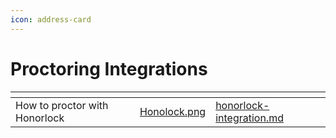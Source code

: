 ```yaml
---
icon: address-card
---
```


# Proctoring Integrations



<table data-view="cards"><thead><tr><th></th><th data-hidden data-card-cover data-type="files"></th><th data-hidden data-card-target data-type="content-ref"></th></tr></thead><tbody><tr><td>How to proctor with Honorlock </td><td><a href="../../.gitbook/assets/Honolock.png">Honolock.png</a></td><td><a href="honorlock-integration.md">honorlock-integration.md</a></td></tr></tbody></table>
